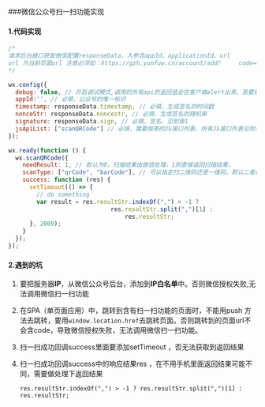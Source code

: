 ###微信公众号扫一扫功能实现

#### 1.代码实现

```javascript
/* 
请求后台接口获取微信配置responseData，入参含appId、applicationId、url
url 为当前页面url 注意必须如：https://gzh.yunfuw.cn/account/add?     code=061wrY680jrpQE1o2y980E03780wrY6l&state=cloud_payment
*/

wx.config({
  debug: false, // 开启调试模式,调用的所有api的返回值会在客户端alert出来，若要查看传入的参数，可以在pc端打开，参数信息会通过log打出，仅在pc端时才会打印。
  appId:'', // 必填，公众号的唯一标识
  timestamp: responseData.timestamp, // 必填，生成签名的时间戳
  nonceStr: responseData.noncestr, // 必填，生成签名的随机串
  signature: responseData.sign, // 必填，签名，见附录1
  jsApiList: ["scanQRCode"] // 必填，需要使用的JS接口列表，所有JS接口列表见附录2
});

wx.ready(function () {
  wx.scanQRCode({
    needResult: 1, // 默认为0，扫描结果由微信处理，1则直接返回扫描结果，
    scanType: ["qrCode", "barCode"], // 可以指定扫二维码还是一维码，默认二者都有
    success: function (res) {
      setTimeout(() => {
        // do something
        var result = res.resultStr.indexOf(",") > -1 ? 
            				 res.resultStr.split(",")[1] : 
        						 res.resultStr;
      }, 2000);
    }
  });
});
```

#### 2.遇到的坑

1. 要把服务器**IP**，从微信公众号后台，添加到**IP白名单**中。否则微信授权失败,无法调用微信扫一扫功能

2. 在SPA（单页面应用）中，跳转到含有扫一扫功能的页面时，不能用push 方法去跳转，要用```window.location.href```去跳转页面。否则跳转到的页面url不会含code，导致微信授权失败，无法调用微信扫一扫功能。

3. 扫一扫成功回调success里面要添加setTimeout ，否无法获取到返回结果

4. 扫一扫成功回调success中的响应结果res ，在不用手机里面返回结果可能不同，需要做处理下返回结果

   `res.resultStr.indexOf(",") > -1 ? res.resultStr.split(",")[1] : res.resultStr;`

